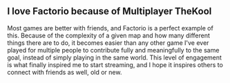 ## I love Factorio because of Multiplayer <author>TheKool</author>

Most games are better with friends, and Factorio is a perfect example of this. Because of the complexity of a given map and how many different things there are to do, it becomes easier than any other game I've ever played for multiple people to contribute fully and meaningfully to the same goal, instead of simply playing in the same world. This level of engagement is what finally inspired me to start streaming, and I hope it inspires others to connect with friends as well, old or new.